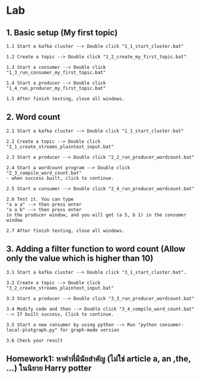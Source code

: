 # Lab

## 1. Basic setup (My first topic)
```
1.1 Start a kafka cluster --> Double click "1_1_start_cluster.bat"

1.2 Create a topic --> Double click "1_2_create_my_first_topic.bat"

1.3 Start a consumer --> Double click "1_3_run_consumer_my_first_topic.bat"

1.4 Start a producer --> Double click "1_4_run_producer_my_first_topic.bat"

1.5 After finish testing, close all windows.
```

## 2. Word count
```
2.1 Start a kafka cluster --> Double click "1_1_start_cluster.bat"

2.2 Create a topic --> Double click "2_1_create_streams_plaintext_input.bat"

2.3 Start a producer --> Double click "2_2_run_producer_wordcount.bat"

2.4 Start a wordcount program --> Double click "2_3_compile_word_count.bat"
- when success built, click to continue.

2.5 Start a consumer --> Double click "2_4_run_producer_wordcount.bat"

2.6 Test it. You can type
"a a a" --> then press enter
"a a b" --> then press enter
in the producer window, and you will get (a 5, b 1) in the consumer window

2.7 After finish testing, close all windows.

```

## 3. Adding a filter function to word count (Allow only the value which is higher than 10)
```
3.1 Start a kafka cluster --> Double click "3_1_start_cluster.bat".

3.2 Create a topic --> Double click "3_2_create_streams_plaintext_input.bat"

3.3 Start a producer --> Double click "3_3_run_producer_wordcount.bat"

3.4 Modify code and then --> Double click "3_4_compile_word_count.bat" --> If built success, Click to continue.

3.5 Start a new consumer by using python --> Run "python consumer-local-plotgraph.py" for graph-mode version

3.6 Check your result
```

## Homework1: หาคำที่มีนัยสำคัญ (ไม่ใช่ article a, an ,the, ...) ในนิยาย Harry potter
